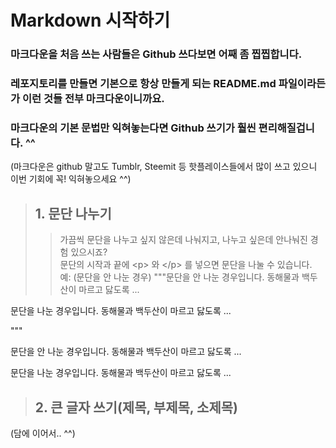 # Markdown 시작하기

### 마크다운을 처음 쓰는 사람들은 Github 쓰다보면 어째 좀 찝찝합니다.

### 레포지토리를 만들면 기본으로 항상 만들게 되는 README.md 파일이라든가 이런 것들 전부 마크다운이니까요.

### 마크다운의 기본 문법만 익혀놓는다면 Github 쓰기가 훨씬 편리해질겁니다. ^^
(마크다운은 github 말고도 Tumblr, Steemit 등 핫플레이스들에서 많이 쓰고 있으니 이번 기회에 꼭! 익혀놓으세요 ^^)

> ## 1. 문단 나누기
>> 가끔씩 문단을 나누고 싶지 않은데 나눠지고, 나누고 싶은데 안나눠진 경험 있으시죠? <br>
>> 문단의 시작과 끝에 \<p> 와 \</p> 를 넣으면 문단을 나눌 수 있습니다. <br>
>> 예: (문단을 안 나눈 경우)
"""문단을 안 나눈 경우입니다. 동해물과 백두산이 마르고 닳도록 ... 
<p> 문단을 나눈 경우입니다. 동해물과 백두산이 마르고 닳도록 ... </p> """

문단을 안 나눈 경우입니다. 동해물과 백두산이 마르고 닳도록 ... 
<p> 문단을 나눈 경우입니다. 동해물과 백두산이 마르고 닳도록 ... </p>

> ## 2. 큰 글자 쓰기(제목, 부제목, 소제목)
>> 

(담에 이어서.. ^^)
